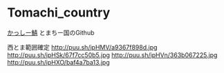 # Tomachi_country
[かっしー鯖](http://www60.atwiki.jp/kassimine/) とまちー国のGithub

西とま範囲確定
http://puu.sh/ipHMV/a9367f898d.jpg
http://puu.sh/ipHSk/67f7cc50b5.jpg
http://puu.sh/ipHVn/363b067225.jpg
http://puu.sh/ipHXO/baf4a7ba13.jpg
